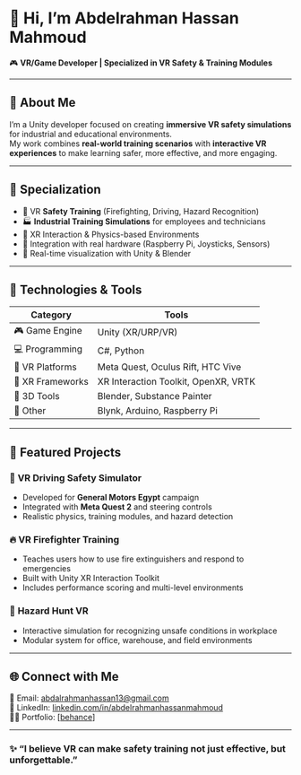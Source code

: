 # 👋 Hi, I’m Abdelrahman Hassan Mahmoud

🎮 **VR/Game Developer | Specialized in VR Safety & Training Modules**

---

## 🚀 About Me
I’m a Unity developer focused on creating **immersive VR safety simulations** for industrial and educational environments.  
My work combines **real-world training scenarios** with **interactive VR experiences** to make learning safer, more effective, and more engaging.

---

## 🧠 Specialization
- 🦺 VR **Safety Training** (Firefighting, Driving, Hazard Recognition)
- 🏭 **Industrial Training Simulations** for employees and technicians
- 🧰 XR Interaction & Physics-based Environments
- 🤖 Integration with real hardware (Raspberry Pi, Joysticks, Sensors)
- 🎨 Real-time visualization with Unity & Blender

---

## 🧩 Technologies & Tools
| Category | Tools |
|-----------|-------|
| 🎮 Game Engine | Unity (XR/URP/VR) |
| 💻 Programming | C#, Python |
| 🥽 VR Platforms | Meta Quest, Oculus Rift, HTC Vive |
| 🧠 XR Frameworks | XR Interaction Toolkit, OpenXR, VRTK |
| 🎨 3D Tools | Blender, Substance Painter |
| 🧰 Other | Blynk, Arduino, Raspberry Pi |

---

## 🧱 Featured Projects
### 🚗 **VR Driving Safety Simulator**
- Developed for **General Motors Egypt** campaign  
- Integrated with **Meta Quest 2** and steering controls  
- Realistic physics, training modules, and hazard detection

### 🔥 **VR Firefighter Training**
- Teaches users how to use fire extinguishers and respond to emergencies  
- Built with Unity XR Interaction Toolkit  
- Includes performance scoring and multi-level environments

### 🧯 **Hazard Hunt VR**
- Interactive simulation for recognizing unsafe conditions in workplace  
- Modular system for office, warehouse, and field environments  

---

## 🌐 Connect with Me
📩 Email: abdalrahmanhassan13@gmail.com  
💼 LinkedIn: [linkedin.com/in/abdelrahmanhassanmahmoud](https://linkedin.com/in/abdelrahmanhassanmahmoud)  
🧑‍💻 Portfolio: [[behance](https://www.behance.net/joestarjojo)]  

---

### ✨ “I believe VR can make safety training not just effective, but unforgettable.”
